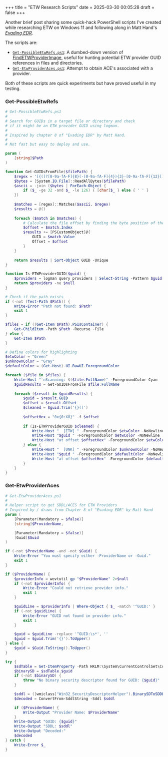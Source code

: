 +++
title = "ETW Research Scripts"
date = 2025-03-30 00:05:28
draft = false
+++

Another brief post sharing some quick-hack PowerShell scripts I've created while researching ETW on Windows 11 and following along in Matt Hand's [*Evading EDR*](https://nostarch.com/evading-edr).

The scripts are:

- [`Get-PossibleEtwRefs.ps1`](https://gist.github.com/joshfinley/2c6f9b2d0b81580b292dabadd6ccb622): A dumbed-down version of [FindETWProviderImage](https://github.com/matterpreter/FindETWProviderImage), useful for hunting potential ETW provider GUID references in files and directories.
- [`Get-EtwProviderAces.ps1`](https://gist.github.com/joshfinley/566f6a3e9d3989880a2ae9894185bc35): Attempt to obtain ACE's associated with a provider.

Both of these scripts are quick experiments but have proved useful in my testing.

### Get-PossibleEtwRefs
```PowerShell
# Get-PossibleEtwRefs.ps1
#
# Search for GUIDs in a target file or directory and check
# if it might be an ETW provider GUID using logman.
#
# Inspired by chapter 8 of "Evading EDR" by Matt Hand.
#
# Not fast but easy to deploy and use.

param (
    [string]$Path
)

function Get-GUIDsFromFile($filePath) {
    $regex = '[{(]?[0-9a-fA-F]{8}(-[0-9a-fA-F]{4}){3}-[0-9a-fA-F]{12}[)}]?'
    $bytes = [System.IO.File]::ReadAllBytes($filePath)
    $ascii = -join ($bytes | ForEach-Object {
        if ($_ -ge 32 -and $_ -le 126) { [char]$_ } else { ' ' }
    })
    
    $matches = [regex]::Matches($ascii, $regex)
    $results = @()
    
    foreach ($match in $matches) {
        # Calculate the file offset by finding the byte position of the GUID
        $offset = $match.Index
        $results += [PSCustomObject]@{
            GUID = $match.Value
            Offset = $offset
        }
    }
    
    return $results | Sort-Object GUID -Unique
}

function Is-ETWProviderGUID($guid) {
    $providers = logman query providers | Select-String -Pattern $guid
    return $providers -ne $null
}

# Check if the path exists
if (-not (Test-Path $Path)) {
    Write-Error "Path not found: $Path"
    exit 1
}

$files = if ((Get-Item $Path).PSIsContainer) {
    Get-ChildItem -Path $Path -Recurse -File
} else {
    Get-Item $Path
}

# Define colors for highlighting
$etwColor = "Green"
$unknownColor = "Gray"
$defaultColor = (Get-Host).UI.RawUI.ForegroundColor

foreach ($file in $files) {
    Write-Host "`nScanning: $($file.FullName)" -ForegroundColor Cyan
    $guidResults = Get-GUIDsFromFile $file.FullName
    
    foreach ($result in $guidResults) {
        $guid = $result.GUID
        $offset = $result.Offset
        $cleaned = $guid.Trim('{}()')
        
        $offsetHex = "0x{0:X8}" -f $offset
        
        if (Is-ETWProviderGUID $cleaned) {
            Write-Host "  [ETW] " -ForegroundColor $etwColor -NoNewline
            Write-Host "$guid " -ForegroundColor $etwColor -NoNewline
            Write-Host "at offset $offsetHex" -ForegroundColor $etwColor
        } else {
            Write-Host "  [UNK] " -ForegroundColor $unknownColor -NoNewline
            Write-Host "$guid " -ForegroundColor $defaultColor -NoNewline
            Write-Host "at offset $offsetHex" -ForegroundColor $defaultColor
        }
    }
}
```

### Get-EtwProviderAces
```PowerShell
# Get-EtwProviderAces.ps1
#
# Helper script to get SDDL/ACES for ETW Providers
# Inspired by / draws from Chapter 8 of "Evading EDR" by Matt Hand
param (
    [Parameter(Mandatory = $false)]
    [string]$ProviderName,

    [Parameter(Mandatory = $false)]
    [Guid]$Guid
)

if (-not $ProviderName -and -not $Guid) {
    Write-Error "You must specify either -ProviderName or -Guid."
    exit 1
}

if ($ProviderName) {
    $providerInfo = wevtutil gp "$ProviderName" 2>$null
    if (-not $providerInfo) {
        Write-Error "Could not retrieve provider info."
        exit 1
    }

    $guidLine = $providerInfo | Where-Object { $_ -match '^GUID:' }
    if (-not $guidLine) {
        Write-Error "GUID not found in provider info."
        exit 1
    }

    $guid = $guidLine -replace '^GUID:\s*', ''
    $guid = $guid.Trim('{}').ToUpper()
} else {
    $guid = $Guid.ToString().ToUpper()
}

try {
    $sdTable = Get-ItemProperty -Path HKLM:\System\CurrentControlSet\Control\WMI\Security
    $binarySD = $sdTable.$guid
    if (-not $binarySD) {
        throw "No binary security descriptor found for GUID: {$guid}"
    }

    $sddl = ([wmiclass]"Win32_SecurityDescriptorHelper").BinarySDToSDDL($binarySD).SDDL
    $decoded = ConvertFrom-SddlString -Sddl $sddl

    if ($ProviderName) {
        Write-Output "Provider Name: $ProviderName"
    }
    Write-Output "GUID: {$guid}"
    Write-Output "SDDL: $sddl"
    Write-Output "Decoded:"
    $decoded
} catch {
    Write-Error $_
}
```


